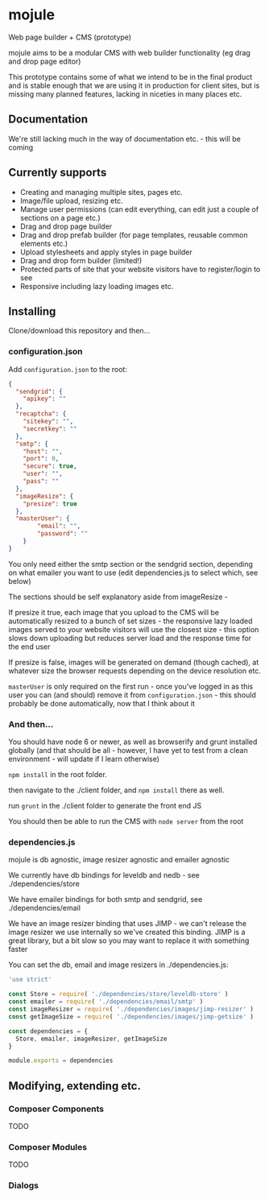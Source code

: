 # mojule

Web page builder + CMS (prototype)

mojule aims to be a modular CMS with web builder functionality (eg drag and drop
page editor)

This prototype contains some of what we intend to be in the final product and is
stable enough that we are using it in production for client sites, but is
missing many planned features, lacking in niceties in many places etc.

## Documentation

We're still lacking much in the way of documentation etc. - this will be coming

## Currently supports

 - Creating and managing multiple sites, pages etc.
 - Image/file upload, resizing etc.
 - Manage user permissions (can edit everything, can edit just a couple of sections on a page etc.)
 - Drag and drop page builder
 - Drag and drop prefab builder (for page templates, reusable common elements etc.)
 - Upload stylesheets and apply styles in page builder
 - Drag and drop form builder (limited!)
 - Protected parts of site that your website visitors have to register/login to see
 - Responsive including lazy loading images etc.

## Installing

Clone/download this repository and then...

### configuration.json

Add `configuration.json` to the root:

```json
{
  "sendgrid": {
    "apikey": ""
  },
  "recaptcha": {
    "sitekey": "",
    "secretkey": ""
  },
  "smtp": {
    "host": "",
    "port": 0,
    "secure": true,
    "user": "",
    "pass": ""
  },
  "imageResize": {
    "presize": true
  },
  "masterUser": {
		"email": "",
		"password": ""
	}
}
```

You only need either the smtp section or the sendgrid section, depending on what
emailer you want to use (edit dependencies.js to select which, see below)

The sections should be self explanatory aside from imageResize -

If presize it true, each image that you upload to the CMS will be automatically
resized to a bunch of set sizes - the responsive lazy loaded images served to
your website visitors will use the closest size - this option slows down
uploading but reduces server load and the response time for the end user

If presize is false, images will be generated on demand (though cached), at
whatever size the browser requests depending on the device resolution etc.

`masterUser` is only required on the first run - once you've logged in as this
user you can (and should) remove it from `configuration.json` - this should
probably be done automatically, now that I think about it

### And then...

You should have node 6 or newer, as well as browserify and grunt installed
globally (and that should be all - however, I have yet to test from a clean
environment - will update if I learn otherwise)

`npm install` in the root folder.

then navigate to the ./client folder, and `npm install` there as well.

run `grunt` in the ./client folder to generate the front end JS

You should then be able to run the CMS with `node server` from the root

### dependencies.js

mojule is db agnostic, image resizer agnostic and emailer agnostic

We currently have db bindings for leveldb and nedb - see ./dependencies/store

We have emailer bindings for both smtp and sendgrid, see ./dependencies/email

We have an image resizer binding that uses JIMP - we can't release the image
resizer we use internally so we've created this binding. JIMP is a great
library, but a bit slow so you may want to replace it with something faster

You can set the db, email and image resizers in ./dependencies.js:

```javascript
'use strict'

const Store = require( './dependencies/store/leveldb-store' )
const emailer = require( './dependencies/email/smtp' )
const imageResizer = require( './dependencies/images/jimp-resizer' )
const getImageSize = require( './dependencies/images/jimp-getsize' )

const dependencies = {
  Store, emailer, imageResizer, getImageSize
}

module.exports = dependencies

```

## Modifying, extending etc.

### Composer Components

TODO

### Composer Modules

TODO

### Dialogs
